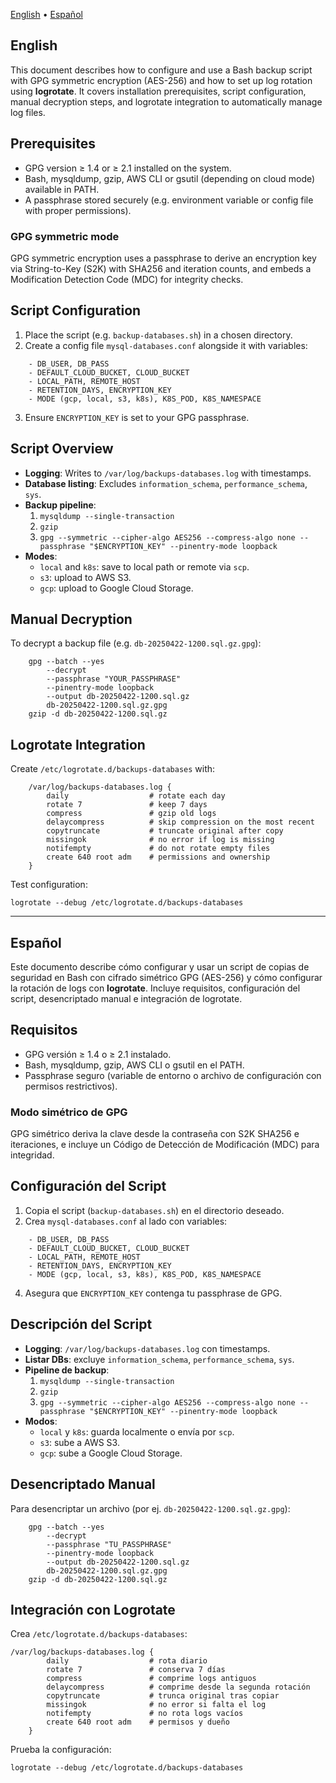 [English](#english) • [Español](#español)  

## English  

This document describes how to configure and use a Bash backup script with GPG symmetric encryption (AES-256) and how to set up log rotation using **logrotate**. It covers installation prerequisites, script configuration, manual decryption steps, and logrotate integration to automatically manage log files.

## Prerequisites  
- GPG version ≥ 1.4 or ≥ 2.1 installed on the system.  
- Bash, mysqldump, gzip, AWS CLI or gsutil (depending on cloud mode) available in PATH.  
- A passphrase stored securely (e.g. environment variable or config file with proper permissions).  

### GPG symmetric mode  
GPG symmetric encryption uses a passphrase to derive an encryption key via String-to-Key (S2K) with SHA256 and iteration counts, and embeds a Modification Detection Code (MDC) for integrity checks.  

## Script Configuration  
1. Place the script (e.g. `backup-databases.sh`) in a chosen directory.  
2. Create a config file `mysql-databases.conf` alongside it with variables:  
```    
    - DB_USER, DB_PASS  
    - DEFAULT_CLOUD_BUCKET, CLOUD_BUCKET  
    - LOCAL_PATH, REMOTE_HOST  
    - RETENTION_DAYS, ENCRYPTION_KEY  
    - MODE (gcp, local, s3, k8s), K8S_POD, K8S_NAMESPACE  
```
3. Ensure `ENCRYPTION_KEY` is set to your GPG passphrase.  

## Script Overview  
- **Logging**: Writes to `/var/log/backups-databases.log` with timestamps.  
- **Database listing**: Excludes `information_schema`, `performance_schema`, `sys`.  
- **Backup pipeline**:  
    1. `mysqldump --single-transaction`  
    2. `gzip`  
    3. `gpg --symmetric --cipher-algo AES256 --compress-algo none --passphrase "$ENCRYPTION_KEY" --pinentry-mode loopback`  
- **Modes**:  
    - `local` and `k8s`: save to local path or remote via `scp`.  
    - `s3`: upload to AWS S3.  
    - `gcp`: upload to Google Cloud Storage.  

## Manual Decryption  
To decrypt a backup file (e.g. `db-20250422-1200.sql.gz.gpg`):  
```
    gpg --batch --yes   
        --decrypt   
        --passphrase "YOUR_PASSPHRASE"   
        --pinentry-mode loopback   
        --output db-20250422-1200.sql.gz   
        db-20250422-1200.sql.gz.gpg  
    gzip -d db-20250422-1200.sql.gz  
```
## Logrotate Integration  
Create `/etc/logrotate.d/backups-databases` with:  
```
    /var/log/backups-databases.log {  
        daily                  # rotate each day  
        rotate 7               # keep 7 days  
        compress               # gzip old logs  
        delaycompress          # skip compression on the most recent  
        copytruncate           # truncate original after copy  
        missingok              # no error if log is missing  
        notifempty             # do not rotate empty files  
        create 640 root adm    # permissions and ownership  
    }  
```
Test configuration:  
    
    logrotate --debug /etc/logrotate.d/backups-databases  

---

## Español  

Este documento describe cómo configurar y usar un script de copias de seguridad en Bash con cifrado simétrico GPG (AES-256) y cómo configurar la rotación de logs con **logrotate**. Incluye requisitos, configuración del script, desencriptado manual e integración de logrotate.

## Requisitos  
- GPG versión ≥ 1.4 o ≥ 2.1 instalado.  
- Bash, mysqldump, gzip, AWS CLI o gsutil en el PATH.  
- Passphrase seguro (variable de entorno o archivo de configuración con permisos restrictivos).  

### Modo simétrico de GPG  
GPG simétrico deriva la clave desde la contraseña con S2K SHA256 e iteraciones, e incluye un Código de Detección de Modificación (MDC) para integridad.  

## Configuración del Script  
1. Copia el script (`backup-databases.sh`) en el directorio deseado.  
2. Crea `mysql-databases.conf` al lado con variables:
```   
    - DB_USER, DB_PASS  
    - DEFAULT_CLOUD_BUCKET, CLOUD_BUCKET  
    - LOCAL_PATH, REMOTE_HOST  
    - RETENTION_DAYS, ENCRYPTION_KEY  
    - MODE (gcp, local, s3, k8s), K8S_POD, K8S_NAMESPACE
```
4. Asegura que `ENCRYPTION_KEY` contenga tu passphrase de GPG.  

## Descripción del Script  
- **Logging**: `/var/log/backups-databases.log` con timestamps.  
- **Listar DBs**: excluye `information_schema`, `performance_schema`, `sys`.  
- **Pipeline de backup**:  
    1. `mysqldump --single-transaction`  
    2. `gzip`  
    3. `gpg --symmetric --cipher-algo AES256 --compress-algo none --passphrase "$ENCRYPTION_KEY" --pinentry-mode loopback`  
- **Modos**:  
    - `local` y `k8s`: guarda localmente o envía por `scp`.  
    - `s3`: sube a AWS S3.  
    - `gcp`: sube a Google Cloud Storage.  

## Desencriptado Manual  
Para desencriptar un archivo (por ej. `db-20250422-1200.sql.gz.gpg`):  

```
    gpg --batch --yes   
        --decrypt   
        --passphrase "TU_PASSPHRASE"   
        --pinentry-mode loopback   
        --output db-20250422-1200.sql.gz   
        db-20250422-1200.sql.gz.gpg  
    gzip -d db-20250422-1200.sql.gz  
```
## Integración con Logrotate  
Crea `/etc/logrotate.d/backups-databases`:  
```
/var/log/backups-databases.log {  
        daily                  # rota diario  
        rotate 7               # conserva 7 días  
        compress               # comprime logs antiguos  
        delaycompress          # comprime desde la segunda rotación  
        copytruncate           # trunca original tras copiar  
        missingok              # no error si falta el log  
        notifempty             # no rota logs vacíos  
        create 640 root adm    # permisos y dueño  
    }  
```
Prueba la configuración:  
```    
logrotate --debug /etc/logrotate.d/backups-databases  
```
